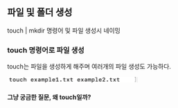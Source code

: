 
## 파일 및 폴더 생성

touch | mkdir 명령어 및 파일 생성시 네이밍

### touch 명령어로 파일 생성

touch는 파일을 생성하게 해주며 여러개의 파일 생성도 가능하다.

<img src="../../static/img/img_10.png" alt="touch명령어" width="60%">

#### 그냥 궁금한 질문, 왜 touch일까?
